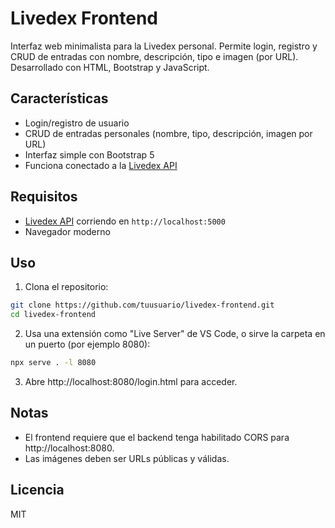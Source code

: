 
# Livedex Frontend

Interfaz web minimalista para la Livedex personal. Permite login, registro y CRUD de entradas con nombre, descripción, tipo e imagen (por URL). Desarrollado con HTML, Bootstrap y JavaScript.

## Características

- Login/registro de usuario
- CRUD de entradas personales (nombre, tipo, descripción, imagen por URL)
- Interfaz simple con Bootstrap 5
- Funciona conectado a la [Livedex API](https://github.com/tuusuario/livedex-api)

## Requisitos

- [Livedex API](https://github.com/tuusuario/livedex-api) corriendo en `http://localhost:5000`
- Navegador moderno

## Uso

1. Clona el repositorio:
```bash
git clone https://github.com/tuusuario/livedex-frontend.git
cd livedex-frontend
```
2. Usa una extensión como "Live Server" de VS Code, o sirve la carpeta en un puerto (por ejemplo 8080):
```bash
npx serve . -l 8080
```
3. Abre http://localhost:8080/login.html para acceder.

## Notas
- El frontend requiere que el backend tenga habilitado CORS para http://localhost:8080.
- Las imágenes deben ser URLs públicas y válidas.

## Licencia
MIT